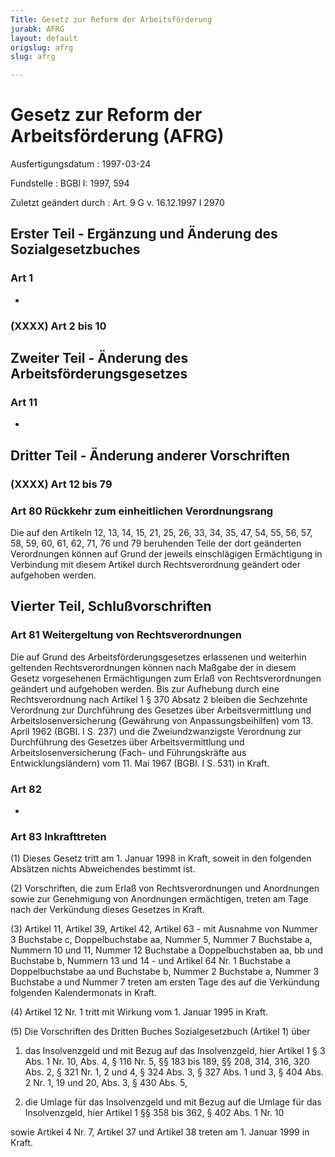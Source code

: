 ```yaml
---
Title: Gesetz zur Reform der Arbeitsförderung
jurabk: AFRG
layout: default
origslug: afrg
slug: afrg

---
```


# Gesetz zur Reform der Arbeitsförderung (AFRG)

Ausfertigungsdatum
:   1997-03-24

Fundstelle
:   BGBl I: 1997, 594

Zuletzt geändert durch
:   Art. 9 G v. 16.12.1997 I 2970


## Erster Teil - Ergänzung und Änderung des Sozialgesetzbuches



### Art 1

-


### (XXXX) Art 2 bis 10



## Zweiter Teil - Änderung des Arbeitsförderungsgesetzes



### Art 11

-


## Dritter Teil - Änderung anderer Vorschriften



### (XXXX) Art 12 bis 79



### Art 80 Rückkehr zum einheitlichen Verordnungsrang

Die auf den Artikeln 12, 13, 14, 15, 21, 25, 26, 33, 34, 35, 47, 54, 55, 56, 57, 58, 59, 60, 61, 62, 71, 76 und 79 beruhenden Teile der dort geänderten Verordnungen können auf Grund der jeweils einschlägigen Ermächtigung in Verbindung mit diesem Artikel durch Rechtsverordnung geändert oder aufgehoben werden.


## Vierter Teil, Schlußvorschriften



### Art 81 Weitergeltung von Rechtsverordnungen

Die auf Grund des Arbeitsförderungsgesetzes erlassenen und weiterhin geltenden Rechtsverordnungen können nach Maßgabe der in diesem Gesetz vorgesehenen Ermächtigungen zum Erlaß von Rechtsverordnungen geändert und aufgehoben werden. Bis zur Aufhebung durch eine Rechtsverordnung nach Artikel 1 § 370 Absatz 2 bleiben die Sechzehnte Verordnung zur Durchführung des Gesetzes über Arbeitsvermittlung und Arbeitslosenversicherung (Gewährung von Anpassungsbeihilfen) vom 13. April 1962 (BGBl. I S. 237) und die Zweiundzwanzigste Verordnung zur Durchführung des Gesetzes über Arbeitsvermittlung und Arbeitslosenversicherung (Fach- und Führungskräfte aus Entwicklungsländern) vom 11. Mai 1967 (BGBl. I S. 531) in Kraft.


### Art 82

-


### Art 83 Inkrafttreten

(1) Dieses Gesetz tritt am 1. Januar 1998 in Kraft, soweit in den folgenden Absätzen nichts Abweichendes bestimmt ist.

(2) Vorschriften, die zum Erlaß von Rechtsverordnungen und Anordnungen sowie zur Genehmigung von Anordnungen ermächtigen, treten am Tage nach der Verkündung dieses Gesetzes in Kraft.

(3) Artikel 11, Artikel 39, Artikel 42, Artikel 63 - mit Ausnahme von Nummer 3 Buchstabe c, Doppelbuchstabe aa, Nummer 5, Nummer 7 Buchstabe a, Nummern 10 und 11, Nummer 12 Buchstabe a Doppelbuchstaben aa, bb und Buchstabe b, Nummern 13 und 14 - und Artikel 64 Nr. 1 Buchstabe a Doppelbuchstabe aa und Buchstabe b, Nummer 2 Buchstabe a, Nummer 3 Buchstabe a und Nummer 7 treten am ersten Tage des auf die Verkündung folgenden Kalendermonats in Kraft.

(4) Artikel 12 Nr. 1 tritt mit Wirkung vom 1. Januar 1995 in Kraft.

(5) Die Vorschriften des Dritten Buches Sozialgesetzbuch (Artikel 1) über

1.  das Insolvenzgeld und mit Bezug auf das Insolvenzgeld, hier Artikel 1 § 3 Abs. 1 Nr. 10, Abs. 4, § 116 Nr. 5, §§ 183 bis 189, §§ 208, 314, 316, 320 Abs. 2, § 321 Nr. 1, 2 und 4, § 324 Abs. 3, § 327 Abs. 1 und 3, § 404 Abs. 2 Nr. 1, 19 und 20, Abs. 3, § 430 Abs. 5,


2.  die Umlage für das Insolvenzgeld und mit Bezug auf die Umlage für das Insolvenzgeld, hier Artikel 1 §§ 358 bis 362, § 402 Abs. 1 Nr. 10



sowie Artikel 4 Nr. 7, Artikel 37 und Artikel 38 treten am 1. Januar 1999 in Kraft.

